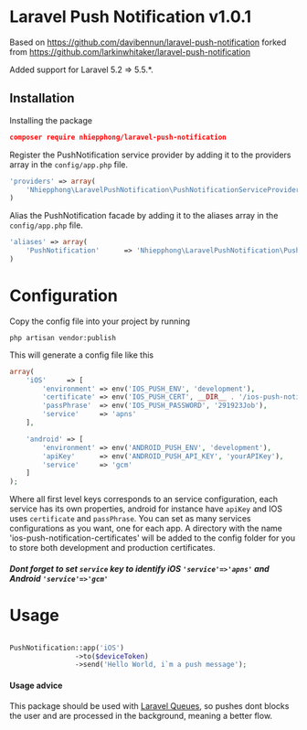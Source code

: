 # Laravel Push Notification v1.0.1

Based on https://github.com/davibennun/laravel-push-notification forked from https://github.com/larkinwhitaker/laravel-push-notification

Added support for Laravel 5.2 => 5.5.*.

Installation
----

Installing the package
```json
composer require nhiepphong/laravel-push-notification
```


Register the PushNotification service provider by adding it to the providers array in the `config/app.php` file.
```php
'providers' => array(
    'Nhiepphong\LaravelPushNotification\PushNotificationServiceProvider'
)
```

Alias the PushNotification facade by adding it to the aliases array in the `config/app.php` file.
```php
'aliases' => array(
	'PushNotification'      => 'Nhiepphong\LaravelPushNotification\PushNotification',
)
```

# Configuration

Copy the config file into your project by running
```
php artisan vendor:publish
```

This will generate a config file like this
```php
array(
    'iOS'     => [
        'environment' => env('IOS_PUSH_ENV', 'development'),
        'certificate' => env('IOS_PUSH_CERT', __DIR__ . '/ios-push-notification-certificates/development/certificate.pem'),  
        'passPhrase'  => env('IOS_PUSH_PASSWORD', '291923Job'),
        'service'     => 'apns'
    ],

    'android' => [
        'environment' => env('ANDROID_PUSH_ENV', 'development'),
        'apiKey'      => env('ANDROID_PUSH_API_KEY', 'yourAPIKey'),
        'service'     => 'gcm'
    ]
);
```
Where all first level keys corresponds to an service configuration, each service has its own properties, android for instance have `apiKey` and IOS uses `certificate` and `passPhrase`. You can set as many services configurations as you want, one for each app.  A directory with the name 'ios-push-notification-certificates' will be added to the config folder for you to store both development and production certificates.

##### Dont forget to set `service` key to identify iOS `'service'=>'apns'` and Android `'service'=>'gcm'`

# Usage
```php

PushNotification::app('iOS')
                ->to($deviceToken)
                ->send('Hello World, i`m a push message');

```

#### Usage advice
This package should be used with [Laravel Queues], so pushes dont blocks the user and are processed in the background, meaning a better flow.



[Laravel Queues]:http://laravel.com/docs/queues